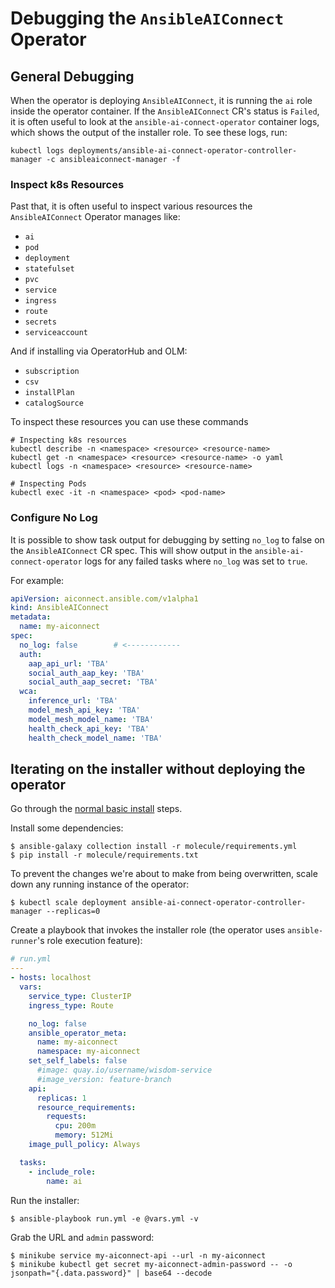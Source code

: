 # Debugging the `AnsibleAIConnect` Operator

## General Debugging

When the operator is deploying `AnsibleAIConnect`, it is running the `ai` role inside the operator container. If the `AnsibleAIConnect` CR's status is `Failed`, it is often useful to look at the `ansible-ai-connect-operator` container logs, which shows the output of the installer role. To see these logs, run:

```
kubectl logs deployments/ansible-ai-connect-operator-controller-manager -c ansibleaiconnect-manager -f
```

### Inspect k8s Resources

Past that, it is often useful to inspect various resources the `AnsibleAIConnect` Operator manages like:
* `ai`
* `pod`
* `deployment`
* `statefulset`
* `pvc`
* `service`
* `ingress`
* `route`
* `secrets`
* `serviceaccount`

And if installing via OperatorHub and OLM:
* `subscription`
* `csv`
* `installPlan`
* `catalogSource`

To inspect these resources you can use these commands

```
# Inspecting k8s resources
kubectl describe -n <namespace> <resource> <resource-name>
kubectl get -n <namespace> <resource> <resource-name> -o yaml
kubectl logs -n <namespace> <resource> <resource-name>

# Inspecting Pods
kubectl exec -it -n <namespace> <pod> <pod-name>
```

### Configure No Log

It is possible to show task output for debugging by setting `no_log` to false on the `AnsibleAIConnect` CR spec.
This will show output in the `ansible-ai-connect-operator` logs for any failed tasks where `no_log` was set to `true`.

For example:

```yaml
apiVersion: aiconnect.ansible.com/v1alpha1
kind: AnsibleAIConnect
metadata:
  name: my-aiconnect
spec:
  no_log: false        # <------------
  auth:
    aap_api_url: 'TBA'
    social_auth_aap_key: 'TBA'
    social_auth_aap_secret: 'TBA'
  wca:
    inference_url: 'TBA'
    model_mesh_api_key: 'TBA'
    model_mesh_model_name: 'TBA'
    health_check_api_key: 'TBA'
    health_check_model_name: 'TBA'
```

## Iterating on the installer without deploying the operator

Go through the [normal basic install](https://github.com/ansible/ansible-ai-connect-operator/blob/devel/README.md#install-the-ansible-ai-connect-operator) steps.

Install some dependencies:

```
$ ansible-galaxy collection install -r molecule/requirements.yml
$ pip install -r molecule/requirements.txt
```

To prevent the changes we're about to make from being overwritten, scale down any running instance of the operator:

```
$ kubectl scale deployment ansible-ai-connect-operator-controller-manager --replicas=0
```

Create a playbook that invokes the installer role (the operator uses `ansible-runner`'s role execution feature):

```yaml
# run.yml
---
- hosts: localhost
  vars:
    service_type: ClusterIP
    ingress_type: Route

    no_log: false
    ansible_operator_meta:
      name: my-aiconnect
      namespace: my-aiconnect
    set_self_labels: false
      #image: quay.io/username/wisdom-service
      #image_version: feature-branch
    api:
      replicas: 1
      resource_requirements:
        requests:
          cpu: 200m
          memory: 512Mi
    image_pull_policy: Always

  tasks:
    - include_role:
        name: ai
```

Run the installer:

```
$ ansible-playbook run.yml -e @vars.yml -v
```

Grab the URL and `admin` password:

```
$ minikube service my-aiconnect-api --url -n my-aiconnect
$ minikube kubectl get secret my-aiconnect-admin-password -- -o jsonpath="{.data.password}" | base64 --decode
```
